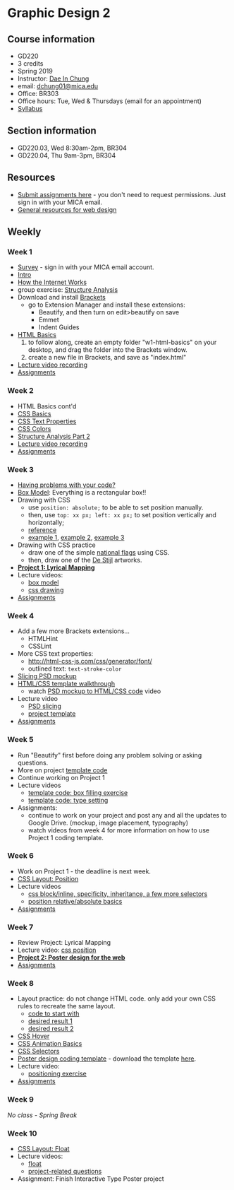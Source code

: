 # Graphic Design 2

## Course information
- GD220
- 3 credits
- Spring 2019
- Instructor: [Dae In Chung](http://paperdove.com)
- email: [dchung01@mica.edu](mailto:dchung01@mica.edu)
- Office: BR303
- Office hours: Tue, Wed & Thursdays (email for an appointment)
- [Syllabus](files/MICA-19SP-GD2-Syllabus.pdf)

## Section information
- GD220.03, Wed 8:30am-2pm, BR304
- GD220.04, Thu 9am-3pm, BR304

## Resources
- [Submit assignments here](https://drive.google.com/drive/folders/1L1erixjRVolRxHVgLNYEJQtIWOHqKXme?usp=sharing) - you don't need to request permissions. Just sign in with your MICA email.
- [General resources for web design](resources.md)



## Weekly
### Week 1
- [Survey](https://goo.gl/forms/JBcNToebZ27gAgH52) - sign in with your MICA email account.
- [Intro](lectures/w1-intro.md)
- [How the Internet Works](lectures/w1-how-the-internet-works.md)
- group exercise: [Structure Analysis](lectures/w1-structure-analysis.md)
- Download and install [Brackets](http://brackets.io)
  - go to Extension Manager and install these extensions:
    - Beautify, and then turn on edit>beautify on save
    - Emmet
    - Indent Guides
- [HTML Basics](lectures/w1-html-basics.md)
  1. to follow along, create an empty folder "w1-html-basics" on your desktop, and drag the folder into the Brackets window.
  1. create a new file in Brackets, and save as "index.html"
- [Lecture video recording](https://www.youtube.com/watch?v=NcXlFrxA1-8&feature=youtu.be)
- [Assignments](lectures/w1-assignments.md)


### Week 2
- HTML Basics cont'd
- [CSS Basics](lectures/w2-css-basics.md)
- [CSS Text Properties](lectures/w2-css-text.md)
- [CSS Colors](lectures/w2-css-colors.md)
- [Structure Analysis Part 2](lectures/w2-structure-analysis-2.md)
- [Lecture video recording](https://youtu.be/q5beO6AILgg)
- [Assignments](lectures/w2-assignments.md)


### Week 3
- [Having problems with your code?](lectures/w3-problem-solving-tips.md)
- [Box Model](lectures/w3-box-model.md): Everything is a rectangular box!!
- Drawing with CSS
  - use `position: absolute;` to be able to set position manually.
  - then, use `top: xx px; left: xx px;` to set position vertically and horizontally;
  - [reference](https://css-tricks.com/examples/ShapesOfCSS/)
  - [example 1](https://codepen.io/cdaein/pen/GrxLgw), [example 2](https://codepen.io/cdaein/pen/OWvjJY), [example 3](https://codepen.io/cdaein/pen/zNWBvG)
- Drawing with CSS practice
  - draw one of the simple [national flags](https://duckduckgo.com/?q=national+flag&atb=v97-3&iar=images&iax=images&ia=images) using CSS.
  - then, draw one of the [De Stijl](http://www.designishistory.com/1920/de-stijl/) artworks.
- **[Project 1: Lyrical Mapping](lectures/proj-lyrical-mapping.md)**
- Lecture videos:
  - [box model](https://youtu.be/kefB0qUZWsk)
  - [css drawing](https://youtu.be/qiXGNoP7x1k)
- [Assignments](lectures/w3-assignments.md)

### Week 4
- Add a few more Brackets extensions...
  - HTMLHint
  - CSSLint
- More CSS text properties:
  - http://html-css-js.com/css/generator/font/
  - outlined text: `text-stroke-color`
- [Slicing PSD mockup](lectures/w4-slice-psd-mockup.md)
- [HTML/CSS template walkthrough](lectures/w4-lyrics-template-walkthrough.md)
  - watch [PSD mockup to HTML/CSS code](https://www.youtube.com/watch?v=_Gj_Dm_05Qg) video
- Lecture video
  - [PSD slicing](https://youtu.be/bG6ufEGxdg4)
  - [project template](https://youtu.be/eZragps6h48)
- [Assignments](lectures/w4-assignments.md)


### Week 5
- Run "Beautify" first before doing any problem solving or asking questions. 
- More on project [template code](lectures/w4-lyrics-template-walkthrough.md)
- Continue working on Project 1
- Lecture videos
  - [template code: box filling exercise](https://youtu.be/-PK8CtUMZnw)
  - [template code: type setting](https://youtu.be/qt1v1IxiDek)
- Assignments: 
  - continue to work on your project and post any and all the updates to Google Drive. (mockup, image placement, typography)
  - watch videos from week 4 for more information on how to use Project 1 coding template.

### Week 6
- Work on Project 1 - the deadline is next week.
- [CSS Layout: Position](lectures/w6-css-layout-position.md)
- Lecture videos
  - [css block/inline, specificity, inheritance, a few more selectors](https://youtu.be/Q6ScFG0z4DQ)
  - [position relative/absolute basics](https://youtu.be/VKe-k76PjHU)
- [Assignments](lectures/w6-assignments.md)

### Week 7
- Review Project: Lyrical Mapping
- Lecture video: [css position](https://youtu.be/k2aa4Q344pg)
- **[Project 2: Poster design for the web](lectures/proj-poster.md)**
- [Assignments](lectures/w7-assignments.md)

### Week 8
- Layout practice: do not change HTML code. only add your own CSS rules to recreate the same layout.
  - [code to start with](http://codepen.io/cdaein/pen/vxNPme?editors=1000)
  - [desired result 1](images/layout-practice-sample-1.png)
  - [desired result 2](images/layout-practice-sample-2.png)
- [CSS Hover](lectures/w6-css-hover.md)
- [CSS Animation Basics](lectures/w8-css-animation-basics.md)
- [CSS Selectors](lectures/w8-css-selectors.md)
- [Poster design coding template](lectures/w7-poster-template.md) - download the template [here](https://github.com/cdaein/mica-gd220/raw/spring2019/files/web-poster-code-template.zip).
- Lecture video:
  - [positioning exercise](https://youtu.be/K52orIlCA58)
- [Assignments](lectures/w8-assignments.md)

### Week 9
*No class - Spring Break*


### Week 10
- [CSS Layout: Float](lectures/w11-css-layout-float.md)
- Lecture videos:
  - [float](https://youtu.be/4RxAswB9Pk8)
  - [project-related questions](https://youtu.be/5aAB1pczNLw)
- Assignment: Finish Interactive Type Poster project

<!--
### Week 11
- Review project: Poster
- **[Project 3: Event Website](lectures/proj-event.md)**
- Wireframing: 
  - [video 1](https://www.youtube.com/watch?v=8-vTd7GRk-w), 
  - [video 2](https://www.youtube.com/watch?v=PmmQjLqJQlY)
- Assignments
  - [assignments](lectures/w10-assignments.md)
  - Prepare a PDF idea/research presentation for the final project. Refer to the brief above for more details.
  - [Presentation examples](http://mica-gd405.paperdove.com/2017/) from a different class (look at the final project PDFs.)

### Week 12
- review idea/research
- Tutorial sharing
- [assignments](lectures/w12-assignments.md)

### Week 13
- Review wireframes/mockups
- [How to show/hide elements using JavaScript](lectures/w13-show-hide.md)
  - basic info: https://www.w3schools.com/howto/howto_js_toggle_hide_show.asp
  - more info: https://www.w3schools.com/howto/howto_js_sidenav.asp
- [Assignments](lectures/w13-assignments.md)

### Week 14
- Review work-in-progress
- Work in class
- Assignments: Continue to work on the project. Build web pages with HTML/CSS. Do most work this week so that you have next week for problem solving and refinements.

### Week 15
- Course evaluation: check your email for the link.
- Review work-in-progress
- Work in class
- Assignments:
  - Finish the project.
  - Make sure you **test** before you submit. Test with different window size. Test on different computers.
  - Do not just show your website, but prepare to *talk* about your process and project (content and design). Pretend the audience doesn't know anything about your work.
  - Upload the finished project folder on Google Drive **before** class starts.
  
### Week 16
- Final critique

-->
